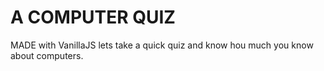 # A COMPUTER QUIZ
MADE with VanillaJS
lets take a quick quiz and know hou much you know about computers.
